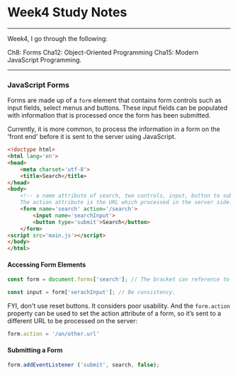 # Week4 Study Notes

---

Week4, I go through the following:

Ch8: Forms
Cha12: Object-Oriented Programming
Cha15: Modern JavaScript Programming.

---

### JavaScript Forms

Forms are made up of a `form` element that contains form controls such as input fields, select menus and buttons. These input fields can be populated with information that is processed once the form has been submitted.

Currently, it is more common, to process the information in a form on the 'front end' before it is sent to the server using JavaScript.

```HTML
<!doctype html>
<html lang='en'>
<head>
    <meta charset='utf-8'>
    <title>Search</title>
</head>
<body>
    <!-- a name attribute of search, two controls, input, button to submit.  
    The action attribute is the URL which processed in the server side. -->
    <form name='search' action='/search'>   
        <input name='searchInput'>
        <button type='submit'>Search</button>
    </form>
<script src='main.js'></script>
</body>
</html>
```

#### Accessing Form Elements
```javaScript
const form = document.forms['search']; // The bracket can reference to name and id.
```

```javaScript
const input = form['serachInput']; // Be consistency.
```
FYI, don't use reset buttons. It considers poor usability. And the `form.action` property can be used to set the action attribute of a form, so it’s sent to a different URL to be processed on the server:

```javaScript
form.action = '/an/other.url'
```

#### Submitting a Form
```javaScript
form.addEventListener ('submit', search, false);
```


